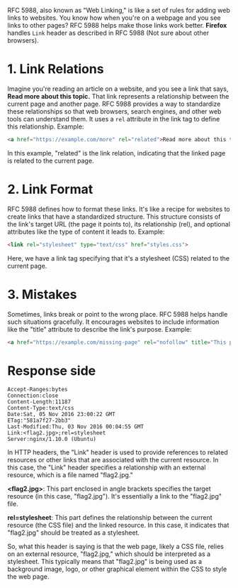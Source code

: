RFC 5988, also known as "Web Linking," is like a set of rules for adding web links to websites. You know how when you're on a webpage and you see links to other pages? RFC 5988 helps make those links work better. **Firefox** handles `Link` header as described in RFC 5988 (Not sure about other browsers).

# 1. Link Relations
Imagine you're reading an article on a website, and you see a link that says, **Read more about this topic.** That link represents a relationship between the current page and another page.
RFC 5988 provides a way to standardize these relationships so that web browsers, search engines, and other web tools can understand them. It uses a `rel` attribute in the link tag to define this relationship.
Example:

```html
<a href="https://example.com/more" rel="related">Read more about this topic</a>
```
In this example, "related" is the link relation, indicating that the linked page is related to the current page.

# 2. Link Format
RFC 5988 defines how to format these links. It's like a recipe for websites to create links that have a standardized structure.
This structure consists of the link's target URL (the page it points to), its relationship (rel), and optional attributes like the type of content it leads to.
Example:

```html
<link rel="stylesheet" type="text/css" href="styles.css">
```
Here, we have a link tag specifying that it's a stylesheet (CSS) related to the current page.

# 3. Mistakes

Sometimes, links break or point to the wrong place. RFC 5988 helps handle such situations gracefully. It encourages websites to include information like the "title" attribute to describe the link's purpose.
Example:

```html
<a href="https://example.com/missing-page" rel="nofollow" title="This page is no longer available">Read more</a>
```


# Response side
```http
Accept-Ranges:bytes
Connection:close
Content-Length:11187
Content-Type:text/css
Date:Sat, 05 Nov 2016 23:00:22 GMT
ETag:"581a7f27-2bb3"
Last-Modified:Thu, 03 Nov 2016 00:04:55 GMT
Link:<flag2.jpg>;rel=stylesheet
Server:nginx/1.10.0 (Ubuntu)
```

In HTTP headers, the "Link" header is used to provide references to related resources or other links that are associated with the current resource. In this case, the "Link" header specifies a relationship with an external resource, which is a file named "flag2.jpg."

**<flag2.jpg>**: This part enclosed in angle brackets specifies the target resource (in this case, "flag2.jpg"). It's essentially a link to the "flag2.jpg" file.

**rel=stylesheet**: This part defines the relationship between the current resource (the CSS file) and the linked resource. In this case, it indicates that "flag2.jpg" should be treated as a stylesheet.

So, what this header is saying is that the web page, likely a CSS file, relies on an external resource, "flag2.jpg," which should be interpreted as a stylesheet. This typically means that "flag2.jpg" is being used as a background image, logo, or other graphical element within the CSS to style the web page.